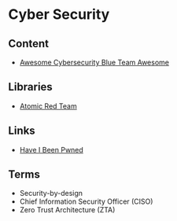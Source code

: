 # Cyber Security

<!--
https://app.pluralsight.com/library/courses/cyber-security-essentials/table-of-contents
https://github.com/ashemery/exploitation-course
https://github.com/ossf
-->

## Content

- [Awesome Cybersecurity Blue Team Awesome](https://github.com/fabacab/awesome-cybersecurity-blueteam)

## Libraries

- [Atomic Red Team](https://github.com/redcanaryco/atomic-red-team)

## Links

- [Have I Been Pwned](https://haveibeenpwned.com/)

## Terms

- Security-by-design
- Chief Information Security Officer (CISO)
- Zero Trust Architecture (ZTA)
